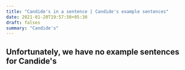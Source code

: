 ```yaml
---
title: "Candide's in a sentence | Candide's example sentences"
date: 2021-01-20T19:57:50+05:30
draft: falses
summary: "Candide's"
---
```

## Unfortunately, we have no example sentences for Candide's                 
